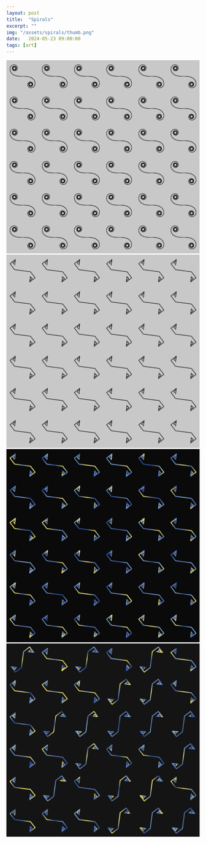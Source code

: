 ```yaml
---
layout: post
title:  "Spirals"
excerpt: ""
img: "/assets/spirals/thumb.png"
date:   2024-05-23 09:00:00
tags: [art]
---
```


<div class="art">
  <div class="marblingpiece">
    <img src="/assets/spirals/round.png" alt="Spirals" />
  </div>

  <div class="marblingpiece">
    <img src="/assets/spirals/square.png" alt="Spirals" />
  </div>

  <div class="marblingpiece">
    <img src="/assets/spirals/starry_night.png" alt="Spirals" />
  </div>

  <div class="marblingpiece">
    <img src="/assets/spirals/rotated_starry_night.png" alt="Spirals" />
  </div>

</div>
